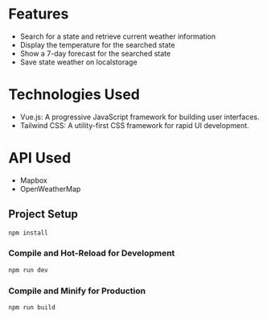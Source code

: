 # Features

- Search for a state and retrieve current weather information
- Display the temperature for the searched state
- Show a 7-day forecast for the searched state
- Save state weather on localstorage

# Technologies Used

- Vue.js: A progressive JavaScript framework for building user interfaces.
- Tailwind CSS: A utility-first CSS framework for rapid UI development.

# API Used

- Mapbox
- OpenWeatherMap

## Project Setup

```sh
npm install
```

### Compile and Hot-Reload for Development

```sh
npm run dev
```

### Compile and Minify for Production

```sh
npm run build
```
